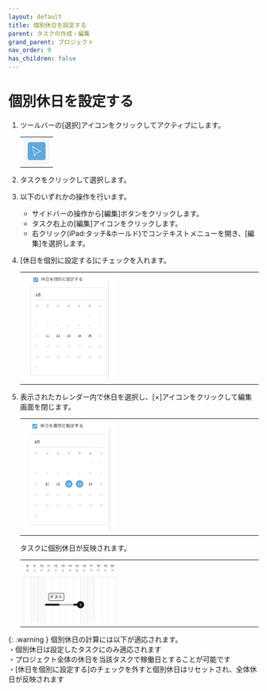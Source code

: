 ```yaml
---
layout: default
title: 個別休日を設定する
parent: タスクの作成・編集
grand_parent: プロジェクト
nav_order: 9
has_children: false
---
```


# 個別休日を設定する

1. ツールバーの[選択]アイコンをクリックしてアクティブにします。

   <table><tr><td>
   <img src="/assets/images/activetool-selection.png" width="52px">
   </td></tr></table>

2. タスクをクリックして選択します。
3. 以下のいずれかの操作を行います。
    - サイドバーの操作から[編集]ボタンをクリックします。
    - タスク右上の[編集]アイコンをクリックします。
    - 右クリック(iPad:タッチ&ホールド)でコンテキストメニューを開き、[編集]を選択します。

4. [休日を個別に設定する]にチェックを入れます。

   <table><tr><td>
   <img src="/assets/images/projects/task/holiday-settings/1.png" width="40%">
   </td></tr></table>
    
5. 表示されたカレンダー内で休日を選択し、[×]アイコンをクリックして編集画面を閉じます。

   <table><tr><td>
   <img src="/assets/images/projects/task/holiday-settings/2.png" width="40%">
   </td></tr></table>
    
    タスクに個別休日が反映されます。

   <table><tr><td>
   <img src="/assets/images/projects/task/holiday-settings/3.png" width="40%">
   </td></tr></table>

{: .warning }
個別休日の計算には以下が適応されます。  
・個別休日は設定したタスクにのみ適応されます  
・プロジェクト全体の休日を当該タスクで稼働日とすることが可能です  
・[休日を個別に設定する]のチェックを外すと個別休日はリセットされ、全体休日が反映されます
